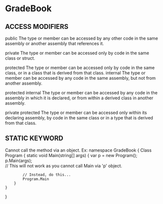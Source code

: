 # GradeBook

ACCESS MODIFIERS
----------------
public
The type or member can be accessed by any other code in the same assembly or another assembly that references it.

private
The type or member can be accessed only by code in the same class or struct.

protected
The type or member can be accessed only by code in the same class, or in a class that is derived from that class.
internal
The type or member can be accessed by any code in the same assembly, but not from another assembly.

protected internal 
The type or member can be accessed by any code in the assembly in which it is declared, or from within a derived class in another assembly.

private protected 
The type or member can be accessed only within its declaring assembly, by code in the same class or in a type that is derived from that class.

STATIC KEYWORD
---------------
Cannot call the method via an object. 
Ex: 
namespace GradeBook
{
    Class Program
    {
        static void Main(string[] args)
        {
            var p = new Program();
            p.Main(args);    
            // This will not work as you cannot call Main via 'p' object.

            // Instead, do this...
            Program.Main
        }
    }
}
